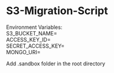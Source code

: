 # S3-Migration-Script
Environment Variables:   
S3_BUCKET_NAME=  
ACCESS_KEY_ID=   
SECRET_ACCESS_KEY=    
MONGO_URI=   

Add .sandbox folder in the root directory
